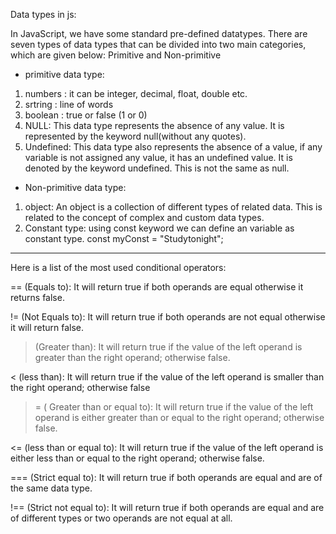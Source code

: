 Data types in js:

In JavaScript, we have some standard pre-defined datatypes. There are seven types of data types that can be divided into two main categories, which are given below: Primitive and Non-primitive

* primitive data type:
1. numbers : it can be integer, decimal, float, double etc.
2.  srtring : line of words
3.  boolean : true or false (1 or 0)
4.  NULL: This data type represents the absence of any value. It is represented by the keyword null(without any quotes).
5.  Undefined: This data type also represents the absence of a value, if any variable is not assigned any value, it has an undefined value. It is denoted by the keyword undefined. This is not the same as null.

* Non-primitive data type:
1. object:  An object is a collection of different types of related data. This is related to the concept of complex and custom data types.
2. Constant type: using const keyword we can define an variable as constant type.  const myConst = "Studytonight";
***************************************************************************************************************

Here is a list of the most used conditional operators:

== (Equals to): It will return true if both operands are equal otherwise it returns false.

!= (Not Equals to): It will return true if both operands are not equal otherwise it will return false.

> (Greater than): It will return true if the value of the left operand is greater than the right operand; otherwise false.

< (less than): It will return true if the value of the left operand is smaller than the right operand; otherwise false

>= ( Greater than or equal to): It will return true if the value of the left operand is either greater than or equal to the right operand; otherwise false.

<= (less than or equal to): It will return true if the value of the left operand is either less than or equal to the right operand; otherwise false.

=== (Strict equal to): It will return true if both operands are equal and are of the same data type.

!== (Strict not equal to): It will return true if both operands are equal and are of different types or two operands are not equal at all.

